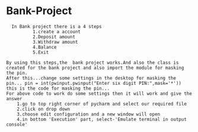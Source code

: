 # Bank-Project

      In Bank project there is a 4 steps
              1.create a account
              2.Deposit amount
              3.Withdraw amount
              4.Balance
              5.Exit

    By using this steps,the  bank project works.And also the class is created for the bank project and also import the module for masking the pin.
    After this...change some settings in the desktop for masking the pin... pin = int(pwinput.pwinput("Enter six digit PIN:",mask='*')) this is the code for masking the pin...
    For above code to work do some settings then it will work and give the answer
        1.go to top right corner of pycharm and select our required file
        2.click on drop down
        3.choose edit configuration and a new window will open
        4.in bottom 'Execution' part, select-'Emulate terminal in output console'
